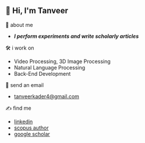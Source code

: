 ## 👋 Hi, I'm Tanveer

💪 about me  
- ***I perform experiments and write scholarly articles***

🛠️ i work on
- Video Processing, 3D Image Processing
- Natural Language Processing
- Back-End Development

📧 send an email
- <a href="tanveerkader4@gmail.com">tanveerkader4@gmail.com</a>

✍️ find me  
- [linkedin](https://www.linkedin.com/in/tanveerkader/)
- [scopus author](https://www.scopus.com/authid/detail.uri?authorId=58288544400)
- [google scholar](https://scholar.google.com/citations?user=GIAwRq4AAAAJ&hl=en)

